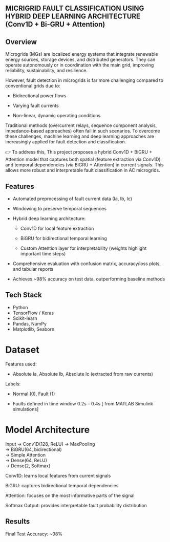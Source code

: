 ## MICRIGRID FAULT CLASSIFICATION USING HYBRID DEEP LEARNING ARCHITECTURE (Conv1D + Bi-GRU + Attention) 

## Overview

Microgrids (MGs) are localized energy systems that integrate renewable energy sources, storage devices, and distributed generators. They can operate autonomously or in coordination with the main grid, improving reliability, sustainability, and resilience.

However, fault detection in microgrids is far more challenging compared to conventional grids due to:

- Bidirectional power flows

- Varying fault currents

- Non-linear, dynamic operating conditions

Traditional methods (overcurrent relays, sequence component analysis, impedance-based approaches) often fail in such scenarios. To overcome these challenges, machine learning and deep learning approaches are increasingly applied for fault detection and classification.

👉 To address this, This project proposes a hybrid Conv1D + BiGRU + Attention model that captures both spatial (feature extraction via Conv1D) and temporal dependencies (via BiGRU + Attention) in current signals. This allows more robust and interpretable fault classification in AC microgrids.

## Features

- Automated preprocessing of fault current data (Ia, Ib, Ic)

- Windowing to preserve temporal sequences

- Hybrid deep learning architecture:
    - Conv1D for local feature extraction

    - BiGRU for bidirectional temporal learning

    - Custom Attention layer for interpretability (weights highlight important time steps)

- Comprehensive evaluation with confusion matrix, accuracy/loss plots, and tabular reports

- Achieves ~98% accuracy on test data, outperforming baseline methods

## Tech Stack
- Python
- TensorFlow / Keras
- Scikit-learn
- Pandas, NumPy
- Matplotlib, Seaborn

# Dataset
Features used:
- Absolute Ia, Absolute Ib, Absolute Ic (extracted from raw currents)

Labels:
- Normal (0), Fault (1)

- Faults defined in time window 0.2s – 0.4s [ from MATLAB Simulink simulations]

# Model Architecture
Input → Conv1D(128, ReLU) → MaxPooling  
      → BiGRU(64, bidirectional)  
      → Simple Attention  
      → Dense(64, ReLU)  
      → Dense(2, Softmax)


Conv1D: learns local features from current signals

BiGRU: captures bidirectional temporal dependencies

Attention: focuses on the most informative parts of the signal

Softmax Output: provides interpretable fault probability distribution

## Results
Final Test Accuracy: ~98%